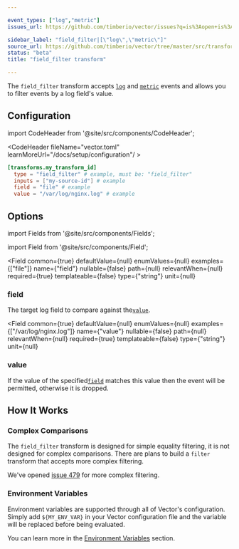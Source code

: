 ```yaml
---

event_types: ["log","metric"]
issues_url: https://github.com/timberio/vector/issues?q=is%3Aopen+is%3Aissue+label%3A%22transform%3A+field_filter%22

sidebar_label: "field_filter|[\"log\",\"metric\"]"
source_url: https://github.com/timberio/vector/tree/master/src/transforms/field_filter.rs
status: "beta"
title: "field_filter transform"

---
```


The `field_filter` transform accepts [`log`][docs.data-model#log] and [`metric`][docs.data-model#metric] events and allows you to filter events by a log field's value.

## Configuration

import CodeHeader from '@site/src/components/CodeHeader';

<CodeHeader fileName="vector.toml" learnMoreUrl="/docs/setup/configuration"/ >

```toml
[transforms.my_transform_id]
  type = "field_filter" # example, must be: "field_filter"
  inputs = ["my-source-id"] # example
  field = "file" # example
  value = "/var/log/nginx.log" # example
```

## Options

import Fields from '@site/src/components/Fields';

import Field from '@site/src/components/Field';

<Fields filters={true}>


<Field
  common={true}
  defaultValue={null}
  enumValues={null}
  examples={["file"]}
  name={"field"}
  nullable={false}
  path={null}
  relevantWhen={null}
  required={true}
  templateable={false}
  type={"string"}
  unit={null}
  >

### field

The target log field to compare against the[`value`](#value).


</Field>


<Field
  common={true}
  defaultValue={null}
  enumValues={null}
  examples={["/var/log/nginx.log"]}
  name={"value"}
  nullable={false}
  path={null}
  relevantWhen={null}
  required={true}
  templateable={false}
  type={"string"}
  unit={null}
  >

### value

If the value of the specified[`field`](#field) matches this value then the event will be permitted, otherwise it is dropped.


</Field>


</Fields>

## How It Works

### Complex Comparisons

The `field_filter` transform is designed for simple equality filtering, it is
not designed for complex comparisons. There are plans to build a `filter`
transform that accepts more complex filtering.

We've opened [issue 479][urls.issue_479] for more complex filtering.



### Environment Variables

Environment variables are supported through all of Vector's configuration.
Simply add `${MY_ENV_VAR}` in your Vector configuration file and the variable
will be replaced before being evaluated.

You can learn more in the [Environment Variables][docs.configuration#environment-variables]
section.


[docs.configuration#environment-variables]: /docs/setup/configuration#environment-variables
[docs.data-model#log]: /docs/about/data-model#log
[docs.data-model#metric]: /docs/about/data-model#metric
[urls.issue_479]: https://github.com/timberio/vector/issues/479
